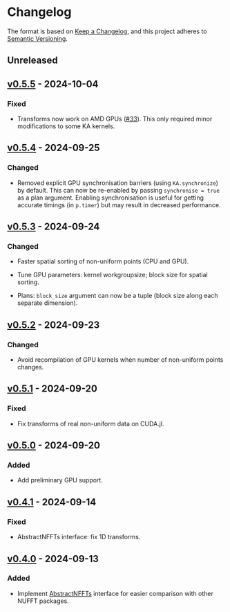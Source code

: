 # Changelog

The format is based on [Keep a Changelog](https://keepachangelog.com/en/1.1.0/),
and this project adheres to [Semantic Versioning](https://semver.org/spec/v2.0.0.html).

## Unreleased

## [v0.5.5](https://github.com/jipolanco/NonuniformFFTs.jl/releases/tag/v0.5.5) - 2024-10-04

### Fixed

- Transforms now work on AMD GPUs ([#33](https://github.com/jipolanco/NonuniformFFTs.jl/pull/33)).
  This only required minor modifications to some KA kernels.

## [v0.5.4](https://github.com/jipolanco/NonuniformFFTs.jl/releases/tag/v0.5.4) - 2024-09-25

### Changed

- Removed explicit GPU synchronisation barriers (using `KA.synchronize`) by default.
  This can now be re-enabled by passing `synchronise = true` as a plan argument.
  Enabling synchronisation is useful for getting accurate timings (in `p.timer`) but
  may result in decreased performance.

## [v0.5.3](https://github.com/jipolanco/NonuniformFFTs.jl/releases/tag/v0.5.3) - 2024-09-24

### Changed

- Faster spatial sorting of non-uniform points (CPU and GPU).

- Tune GPU parameters: kernel workgroupsize; block size for spatial sorting.

- Plans: `block_size` argument can now be a tuple (block size along each separate dimension).

## [v0.5.2](https://github.com/jipolanco/NonuniformFFTs.jl/releases/tag/v0.5.2) - 2024-09-23

### Changed

- Avoid recompilation of GPU kernels when number of non-uniform points changes.

## [v0.5.1](https://github.com/jipolanco/NonuniformFFTs.jl/releases/tag/v0.5.1) - 2024-09-20

### Fixed

- Fix transforms of real non-uniform data on CUDA.jl.

## [v0.5.0](https://github.com/jipolanco/NonuniformFFTs.jl/releases/tag/v0.5.0) - 2024-09-20

### Added

- Add preliminary GPU support.

## [v0.4.1](https://github.com/jipolanco/NonuniformFFTs.jl/releases/tag/v0.4.1) - 2024-09-14

### Fixed

- AbstractNFFTs interface: fix 1D transforms.

## [v0.4.0](https://github.com/jipolanco/NonuniformFFTs.jl/releases/tag/v0.4.0) - 2024-09-13

### Added

- Implement [AbstractNFFTs](https://juliamath.github.io/NFFT.jl/stable/abstract/)
  interface for easier comparison with other NUFFT packages.
